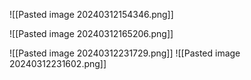 ![[Pasted image 20240312154346.png]]

![[Pasted image 20240312165206.png]]

![[Pasted image 20240312231729.png]]
![[Pasted image 20240312231602.png]]

